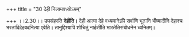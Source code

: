 +++
title = "30 देही नित्यमवध्योऽयम्"

+++
।।2.30।। उपसंहरति **देहीति।** देही आत्मा देहे वध्यमानेऽपि सर्वाणि
भूतानि भीष्मादीनि देहाश्च भरतादिदेहवदनित्या एवेति। तानुद्दिश्यापि
शोचितुं नार्हसीति भारतेतिसंबोधनेन ध्वनितम्।  
